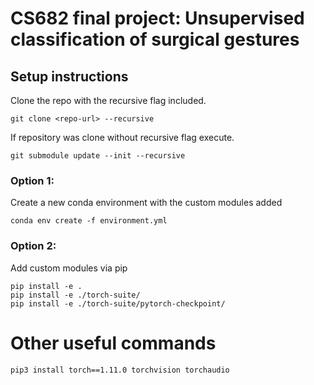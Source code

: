 # CS682 final project: Unsupervised classification of surgical gestures 

## Setup instructions
Clone the repo with the recursive flag included.
```
git clone <repo-url> --recursive
```

If repository was clone without recursive flag execute.
```
git submodule update --init --recursive
```

### Option 1:
Create a new conda environment with the custom modules added
```
conda env create -f environment.yml
```

### Option 2:
Add custom modules via pip

```
pip install -e .
pip install -e ./torch-suite/
pip install -e ./torch-suite/pytorch-checkpoint/
```

# Other useful commands

```
pip3 install torch==1.11.0 torchvision torchaudio
```
